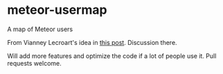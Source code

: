 meteor-usermap
==============

A map of Meteor users

From Vianney Lecroart's idea in [this post](https://groups.google.com/forum/#!topic/meteor-talk/e43paIjl0z0).
Discussion there.

Will add more features and optimize the code if a lot of people use it.  Pull requests welcome.
